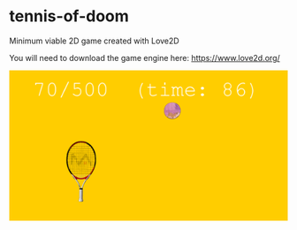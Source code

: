 # tennis-of-doom
Minimum viable 2D game created with Love2D

You will need to download the game engine here: https://www.love2d.org/

<img src="https://github.com/cohadar/tennis-of-doom/blob/master/screenshot.png">
